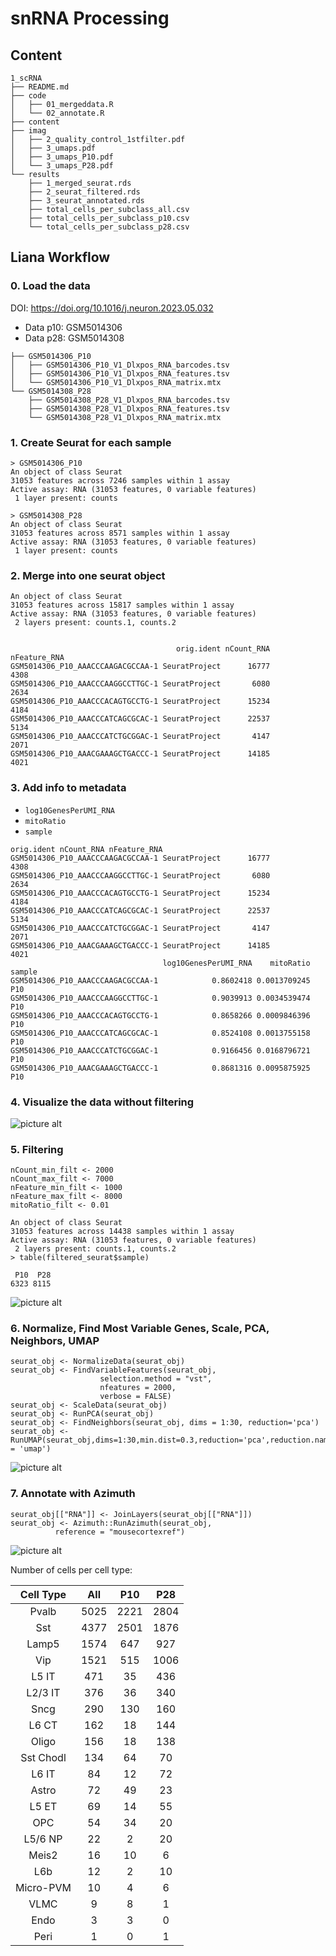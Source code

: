 
# snRNA Processing  

## Content

```
1_scRNA
├── README.md
├── code
│   ├── 01_mergeddata.R
│   └── 02_annotate.R
├── content
├── imag
│   ├── 2_quality_control_1stfilter.pdf
│   ├── 3_umaps.pdf
│   ├── 3_umaps_P10.pdf
│   └── 3_umaps_P28.pdf
└── results
    ├── 1_merged_seurat.rds
    ├── 2_seurat_filtered.rds
    ├── 3_seurat_annotated.rds
    ├── total_cells_per_subclass_all.csv
    ├── total_cells_per_subclass_p10.csv
    └── total_cells_per_subclass_p28.csv
```

## Liana Workflow

### 0. Load the data
DOI: https://doi.org/10.1016/j.neuron.2023.05.032
- Data p10: GSM5014306 
- Data p28: GSM5014308

```
├── GSM5014306_P10
│   ├── GSM5014306_P10_V1_Dlxpos_RNA_barcodes.tsv
│   ├── GSM5014306_P10_V1_Dlxpos_RNA_features.tsv
│   └── GSM5014306_P10_V1_Dlxpos_RNA_matrix.mtx
└── GSM5014308_P28
    ├── GSM5014308_P28_V1_Dlxpos_RNA_barcodes.tsv
    ├── GSM5014308_P28_V1_Dlxpos_RNA_features.tsv
    └── GSM5014308_P28_V1_Dlxpos_RNA_matrix.mtx
```

### 1. Create Seurat for each sample 
```
> GSM5014306_P10
An object of class Seurat 
31053 features across 7246 samples within 1 assay 
Active assay: RNA (31053 features, 0 variable features)
 1 layer present: counts
 
> GSM5014308_P28
An object of class Seurat 
31053 features across 8571 samples within 1 assay 
Active assay: RNA (31053 features, 0 variable features)
 1 layer present: counts
```

### 2. Merge into one seurat object
```
An object of class Seurat 
31053 features across 15817 samples within 1 assay 
Active assay: RNA (31053 features, 0 variable features)
 2 layers present: counts.1, counts.2


                                     orig.ident nCount_RNA nFeature_RNA
GSM5014306_P10_AAACCCAAGACGCCAA-1 SeuratProject      16777         4308
GSM5014306_P10_AAACCCAAGGCCTTGC-1 SeuratProject       6080         2634
GSM5014306_P10_AAACCCACAGTGCCTG-1 SeuratProject      15234         4184
GSM5014306_P10_AAACCCATCAGCGCAC-1 SeuratProject      22537         5134
GSM5014306_P10_AAACCCATCTGCGGAC-1 SeuratProject       4147         2071
GSM5014306_P10_AAACGAAAGCTGACCC-1 SeuratProject      14185         4021
```

### 3. Add info to metadata

- `log10GenesPerUMI_RNA`
- `mitoRatio`
- `sample`

```
orig.ident nCount_RNA nFeature_RNA
GSM5014306_P10_AAACCCAAGACGCCAA-1 SeuratProject      16777         4308
GSM5014306_P10_AAACCCAAGGCCTTGC-1 SeuratProject       6080         2634
GSM5014306_P10_AAACCCACAGTGCCTG-1 SeuratProject      15234         4184
GSM5014306_P10_AAACCCATCAGCGCAC-1 SeuratProject      22537         5134
GSM5014306_P10_AAACCCATCTGCGGAC-1 SeuratProject       4147         2071
GSM5014306_P10_AAACGAAAGCTGACCC-1 SeuratProject      14185         4021
                                  log10GenesPerUMI_RNA    mitoRatio sample
GSM5014306_P10_AAACCCAAGACGCCAA-1            0.8602418 0.0013709245    P10
GSM5014306_P10_AAACCCAAGGCCTTGC-1            0.9039913 0.0034539474    P10
GSM5014306_P10_AAACCCACAGTGCCTG-1            0.8658266 0.0009846396    P10
GSM5014306_P10_AAACCCATCAGCGCAC-1            0.8524108 0.0013755158    P10
GSM5014306_P10_AAACCCATCTGCGGAC-1            0.9166456 0.0168796721    P10
GSM5014306_P10_AAACGAAAGCTGACCC-1            0.8681316 0.0095875925    P10
```

### 4. Visualize the data without filtering 

![picture alt](./content/prefilt.png)

### 5. Filtering

```
nCount_min_filt <- 2000
nCount_max_filt <- 7000
nFeature_min_filt <- 1000
nFeature_max_filt <- 8000
mitoRatio_filt <- 0.01

An object of class Seurat 
31053 features across 14438 samples within 1 assay 
Active assay: RNA (31053 features, 0 variable features)
 2 layers present: counts.1, counts.2
> table(filtered_seurat$sample)

 P10  P28 
6323 8115 
```
![picture alt](./content/afterfilt.png)


### 6. Normalize, Find Most Variable Genes, Scale, PCA, Neighbors, UMAP

```
seurat_obj <- NormalizeData(seurat_obj)
seurat_obj <- FindVariableFeatures(seurat_obj, 
                    selection.method = "vst",
                    nfeatures = 2000, 
                    verbose = FALSE)
seurat_obj <- ScaleData(seurat_obj)
seurat_obj <- RunPCA(seurat_obj)
seurat_obj <- FindNeighbors(seurat_obj, dims = 1:30, reduction='pca')
seurat_obj <- RunUMAP(seurat_obj,dims=1:30,min.dist=0.3,reduction='pca',reduction.name = 'umap')
```
![picture alt](./content/umap.png)


### 7. Annotate with Azimuth

```
seurat_obj[["RNA"]] <- JoinLayers(seurat_obj[["RNA"]])
seurat_obj <- Azimuth::RunAzimuth(seurat_obj, 
          reference = "mousecortexref")
```

![picture alt](./content/annotate.png)


Number of cells per cell type:

| **Cell Type** | **All** | **P10** | **P28** |
|:-------------:|:-------:|:-------:|:-------:|
|     Pvalb     |   5025  |   2221  |   2804  |
|      Sst      |   4377  |   2501  |   1876  |
|     Lamp5     |   1574  |   647   |   927   |
|      Vip      |   1521  |   515   |   1006  |
|     L5 IT     |   471   |    35   |   436   |
|    L2/3 IT    |   376   |    36   |   340   |
|      Sncg     |   290   |   130   |   160   |
|     L6 CT     |   162   |    18   |   144   |
|     Oligo     |   156   |    18   |   138   |
|   Sst Chodl   |   134   |    64   |    70   |
|     L6 IT     |    84   |    12   |    72   |
|     Astro     |    72   |    49   |    23   |
|     L5 ET     |    69   |    14   |    55   |
|      OPC      |    54   |    34   |    20   |
|    L5/6 NP    |    22   |    2    |    20   |
|     Meis2     |    16   |    10   |    6    |
|      L6b      |    12   |    2    |    10   |
|   Micro-PVM   |    10   |    4    |    6    |
|      VLMC     |    9    |    8    |    1    |
|      Endo     |    3    |    3    |    0    |
|      Peri     |    1    |    0    |    1    |